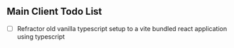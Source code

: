 ## Main Client Todo List

- [ ] Refractor old vanilla typescript setup to a vite bundled react application using typescript
